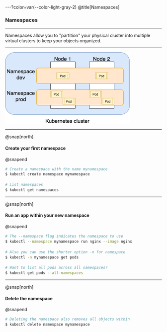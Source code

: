 ---?color=var(--color-light-gray-2)
@title[Namespaces]

### Namespaces

---

Namespaces allow you to "partition" your physical cluster into multiple virtual clusters to keep your objects organized.

---

![K8s Namespaces](slides/lesson01/images/k8s-ns.png)

---

@snap[north]

#### Create your first namespace

@snapend

```sh
# Create a namespace with the name mynamespace
$ kubectl create namespace mynamespace

# List namespaces
$ kubectl get namespaces
```

---

@snap[north]

#### Run an app within your new namespace

@snapend

```sh
# The --namespace flag indicates the namespace to use
$ kubectl --namespace mynamespace run nginx --image nginx

# Also you can use the shorter option -n for namespace
$ kubectl -n mynamespace get pods

# Want to list all pods across all namespaces?
$ kubectl get pods --all-namespaces
```

---

@snap[north]

#### Delete the namespace

@snapend

```sh
# Deleting the namespace also removes all objects within
$ kubectl delete namespace mynamespace
```
